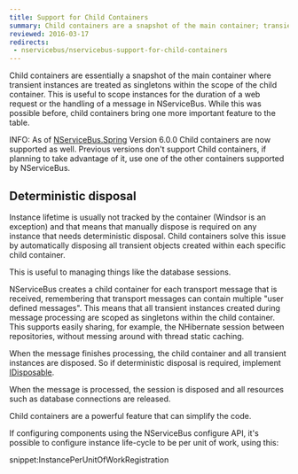 ```yaml
---
title: Support for Child Containers
summary: Child containers are a snapshot of the main container; transient instances are treated as as singletons in the child container.
reviewed: 2016-03-17
redirects:
 - nservicebus/nservicebus-support-for-child-containers
---
```


Child containers are essentially a snapshot of the main container where transient instances are treated as singletons within the scope of the child container. This is useful to scope instances for the duration of a web request or the handling of a message in NServiceBus. While this was possible before, child containers bring one more important feature to the table.

INFO: As of [NServiceBus.Spring](https://www.nuget.org/packages/NServiceBus.Spring) Version 6.0.0 Child containers are now supported as well. Previous versions don't support Child containers, if planning to take advantage of it, use one of the other containers supported by NServiceBus.


## Deterministic disposal

Instance lifetime is usually not tracked by the container (Windsor is an exception) and that means that manually dispose is required on any instance that needs deterministic disposal. Child containers solve this issue by automatically disposing all transient objects created within each specific child container.

This is useful to managing things like the database sessions.

NServiceBus creates a child container for each transport message that is received, remembering that transport messages can contain multiple "user defined messages". This means that all transient instances created during message processing are scoped as singletons within the child container. This supports easily sharing, for example, the NHibernate session between repositories, without messing around with thread static caching.

When the message finishes processing, the child container and all transient instances are disposed. So if deterministic disposal is required, implement [IDisposable](https://msdn.microsoft.com/en-us/library/system.idisposable.aspx).

When the message is processed, the session is disposed and all resources such as database connections are released.

Child containers are a powerful feature that can simplify the code.

If configuring components using the NServiceBus configure API, it's possible to configure instance life-cycle to be per unit of work, using this:

snippet:InstancePerUnitOfWorkRegistration